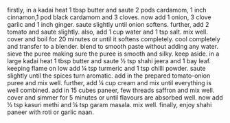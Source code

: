 firstly, in a kadai heat 1 tbsp butter and saute 2 pods cardamom, 1 inch cinnamon,1 pod black cardamom and 3 cloves.
now add 1 onion, 3 clove garlic and 1 inch ginger.
saute slightly until onion softens.
further, add 2 tomato and saute slightly.
also, add 1 cup water and 1 tsp salt. mix well.
cover and boil for 20 minutes or until it softens completely.
cool completely and transfer to a blender. blend to smooth paste without adding any water.
sieve the puree making sure the puree is smooth and silky. keep aside.
in a large kadai heat 1 tbsp butter and saute ½ tsp shahi jeera and 1 bay leaf.
keeping flame on low add ¼ tsp turmeric and 1 tsp chilli powder.
saute slightly until the spices turn aromatic.
add in the prepared tomato-onion puree and mix well.
further, add ¼ cup cream and mix until everything is well combined.
add in 15 cubes paneer, few threads saffron and mix well.
cover and simmer for 5 minutes or until flavours are absorbed well.
now add ½ tsp kasuri methi and ¼ tsp garam masala. mix well.
finally, enjoy shahi paneer with roti or garlic naan.